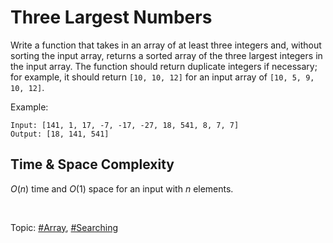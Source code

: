 # Three Largest Numbers

Write a function that takes in an array of at least three integers and, without sorting the input
array, returns a sorted array of the three largest integers in the input array. The function should
return duplicate integers if necessary; for example, it should return `[10, 10, 12]` for an input
array of `[10, 5, 9, 10, 12]`.

Example:

```
Input: [141, 1, 17, -7, -17, -27, 18, 541, 8, 7, 7]
Output: [18, 141, 541]
```

## Time & Space Complexity

$O(n)$ time and $O(1)$ space for an input with <var>n</var> elements.

<br>

Topic: [#Array](), [#Searching]()
